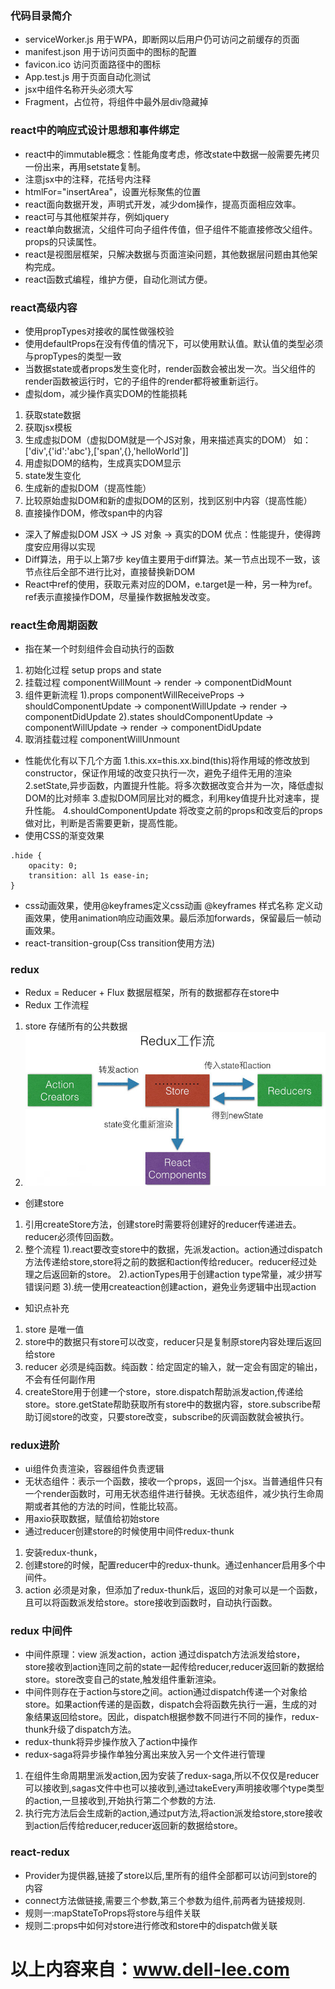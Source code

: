 ### 代码目录简介

- serviceWorker.js 用于WPA，即断网以后用户仍可访问之前缓存的页面
- manifest.json 用于访问页面中的图标的配置
- favicon.ico 访问页面路径中的图标
- App.test.js 用于页面自动化测试
- jsx中组件名称开头必须大写
- Fragment，占位符，将组件中最外层div隐藏掉

### react中的响应式设计思想和事件绑定

- react中的immutable概念：性能角度考虑，修改state中数据一般需要先拷贝一份出来，再用setstate复制。
- 注意jsx中的注释，花括号内注释
- htmlFor="insertArea"，设置光标聚焦的位置
- react面向数据开发，声明式开发，减少dom操作，提高页面相应效率。
- react可与其他框架并存，例如jquery
- react单向数据流，父组件可向子组件传值，但子组件不能直接修改父组件。props的只读属性。
- react是视图层框架，只解决数据与页面渲染问题，其他数据层问题由其他架构完成。
- react函数式编程，维护方便，自动化测试方便。

### react高级内容

- 使用propTypes对接收的属性做强校验
- 使用defaultProps在没有传值的情况下，可以使用默认值。默认值的类型必须与propTypes的类型一致
- 当数据state或者props发生变化时，render函数会被出发一次。当父组件的render函数被运行时，它的子组件的render都将被重新运行。
- 虚拟dom，减少操作真实DOM的性能损耗
1. 获取state数据
2. 获取jsx模板
4. 生成虚拟DOM（虚拟DOM就是一个JS对象，用来描述真实的DOM）
如：['div',{'id':'abc'},['span',{},'helloWorld']]
3. 用虚拟DOM的结构，生成真实DOM显示
5. state发生变化
6. 生成新的虚拟DOM（提高性能）
7. 比较原始虚拟DOM和新的虚拟DOM的区别，找到区别中内容（提高性能）
8. 直接操作DOM，修改span中的内容
- 深入了解虚拟DOM
JSX -> JS 对象 -> 真实的DOM
优点：性能提升，使得跨度安应用得以实现
- Diff算法，用于以上第7步  key值主要用于diff算法。某一节点出现不一致，该节点往后全部不进行比对，直接替换新DOM
- React中ref的使用，获取元素对应的DOM，e.target是一种，另一种为ref。ref表示直接操作DOM，尽量操作数据触发改变。

### react生命周期函数

- 指在某一个时刻组件会自动执行的函数
1. 初始化过程 setup props and state
2. 挂载过程  componentWillMount -> render -> componentDidMount
3. 组件更新流程
1).props componentWillReceiveProps -> shouldComponentUpdate -> componentWillUpdate -> render -> componentDidUpdate
2).states shouldComponentUpdate -> componentWillUpdate -> render -> componentDidUpdate
4. 取消挂载过程  componentWillUnmount
- 性能优化有以下几个方面
1.this.xx=this.xx.bind(this)将作用域的修改放到constructor，保证作用域的改变只执行一次，避免子组件无用的渲染
2.setState,异步函数，内置提升性能。将多次数据改变合并为一次，降低虚拟DOM的比对频率
3.虚拟DOM同层比对的概念，利用key值提升比对速率，提升性能。
4.shouldComponentUpdate 将改变之前的props和改变后的props做对比，判断是否需要更新，提高性能。
- 使用CSS的渐变效果
```
.hide {
    opacity: 0;
    transition: all 1s ease-in;
}
```
- css动画效果，使用@keyframes定义css动画
@keyframes 样式名称 定义动画效果，使用animation响应动画效果。最后添加forwards，保留最后一帧动画效果。
- react-transition-group(Css transition使用方法)

### redux 

- Redux = Reducer + Flux 数据层框架，所有的数据都存在store中
- Redux 工作流程
1. store 存储所有的公共数据
2. ![avatar](./redux-flow.png)
- 创建store
1. 引用createStore方法，创建store时需要将创建好的reducer传递进去。reducer必须传回函数。
2. 整个流程
1).react要改变store中的数据，先派发action。action通过dispatch方法传递给store,store将之前的数据和action传给reducer。reducer经过处理之后返回新的store。
2).actionTypes用于创建action type常量，减少拼写错误问题
3).统一使用createaction创建action，避免业务逻辑中出现action
- 知识点补充
1. store 是唯一值
2. store中的数据只有store可以改变，reducer只是复制原store内容处理后返回给store
3. reducer 必须是纯函数。纯函数：给定固定的输入，就一定会有固定的输出，不会有任何副作用
4. createStore用于创建一个store，store.dispatch帮助派发action,传递给store。store.getState帮助获取所有store中的数据内容，store.subscribe帮助订阅store的改变，只要store改变，subscribe的灰调函数就会被执行。

### redux进阶

- ui组件负责渲染，容器组件负责逻辑
- 无状态组件：表示一个函数，接收一个props，返回一个jsx。当普通组件只有一个render函数时，可用无状态组件进行替换。无状态组件，减少执行生命周期或者其他的方法的时间，性能比较高。
- 用axio获取数据，赋值给初始store
- 通过reducer创建store的时候使用中间件redux-thunk
1. 安装redux-thunk，
2. 创建store的时候，配置reducer中的redux-thunk。通过enhancer启用多个中间件。
3. action 必须是对象，但添加了redux-thunk后，返回的对象可以是一个函数，且可以将函数派发给store。store接收到函数时，自动执行函数。

### redux 中间件
- 中间件原理：view 派发action，action 通过dispatch方法派发给store，store接收到action连同之前的state一起传给reducer,reducer返回新的数据给store。store改变自己的state,触发组件重新渲染。
- 中间件则存在于action与store之间。action通过dispatch传递一个对象给store。如果action传递的是函数，dispatch会将函数先执行一遍，生成的对象结果返回给store。因此，dispatch根据参数不同进行不同的操作，redux-thunk升级了dispatch方法。
- redux-thunk将异步操作放入了action中操作
- redux-saga将异步操作单独分离出来放入另一个文件进行管理
1. 在组件生命周期里派发action,因为安装了redux-saga,所以不仅仅是reducer可以接收到,sagas文件中也可以接收到,通过takeEvery声明接收哪个type类型的action,一旦接收到,开始执行第二个参数的方法.
2. 执行完方法后会生成新的action,通过put方法,将action派发给store,store接收到action后传给reducer,reducer返回新的数据给store。

### react-redux
- Provider为提供器,链接了store以后,<Provider>里所有的组件全部都可以访问到store的内容
- connect方法做链接,需要三个参数,第三个参数为组件,前两者为链接规则.
- 规则一:mapStateToProps将store与组件关联
- 规则二:props中如何对store进行修改和store中的dispatch做关联












# 以上内容来自：www.dell-lee.com
